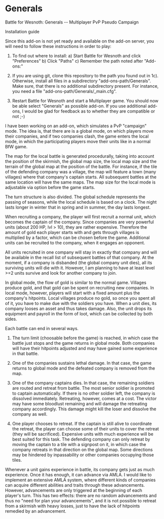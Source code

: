 # Generals
Battle for Wesnoth: Generals -- Multiplayer PvP Pseudo Campaign

Installation guide

Since this add-on is not yet ready and available on the add-on server, you will need to follow these
instructions in order to play:

1) To find out where to install:
  a) Start Battle for Wesnoth and click "Preferences"
  b) Click "Paths"
  c) Remember the path noted after "Add-ons:"
  
2) If you are using git, clone this repository to the path you found out in 1c).
   Otherwise, install all files in a subdirectory "add-ons-path/Generals". Make
   sure, that there is no additional subdirectory present. For instance, you
   need a file "add-ons-path/Generals/_main.cfg".

3) Restart Battle for Wesnoth and start a Multiplayer game. You should now be able
   select "Generals" as possible add-on. If you use additional add-ons, I would be
   glad for feedback as to whether they are compatible or not ;-)

I have been working on an add-on, which simulates a PvP "campaign" mode. The idea is, that there are is 
a global mode, on which players move their companies, and if two companies clash, the game enters the 
local mode, in which the participating players move their units like in a normal BfW game.

The map for the local battle is generated procedurally, taking into account the position of the skirmish, 
the global map size, the local map size and the terrain of the global map at the position of the battle. 
For instance, if the tile of the defending company was a village, the map will feature a town 
(many villages) where that company's captain starts. All subsequent battles at the same location 
will have the same maps. The map size for the local mode is adjustable via option before the game starts.

The turn structure is also divided. The global schedule represents the passing of seasons, while the 
local schedule is based on a clock. The night lasts longer in winter that in spring and in summer, 
the day lasts longest.

When recruiting a company, the player will first recruit a normal unit, which becomes the captain of 
the company. Since companies are very powerful units (about 200 HP, lvl > 10), they are rather expensive. 
Therefore the amount of gold each player starts with and gets through villages is multiplied by a factor, 
which can be chosen before the game. Additional units can be recruited to the company, when it engages 
an opponent.

All units recruited in one company will stay in exactly that company and will be available in the recall 
list of subsequent battles of that company. At the moment, if a company is disbanded (the global company 
unit dies), all its surviving units will die with it. However, I am planning to have at least level >=2 
units survive and look for another company to join.

In global mode, the flow of gold is similar to the normal game. Villages produce gold, and that gold 
can be spent on recruiting new companies. In local mode, however, players will start with a fixed amount 
plus the company's hitpoints. Local villages produce no gold, so once you spent all of it, you have to 
make due with the soldiers you have. When a unit dies, its company looses an asset and thus takes damage. 
Also, the unit drops its equipment and payroll in the form of loot, which can be collected by both sides.

Each battle can end in several ways.

1) The turn limit (choosable before the game) is reached, in which case the battle just stops and the 
game returns in global mode. Both companies will have their hitpoints adjusted and may have gained 
some experience in that battle.

2) One of the companies sustains lethal damage. In that case, the game returns to global mode and the 
defeated company is removed from the map.

3) One of the company captains dies. In that case, the remaining soldiers are routed and retreat from 
battle. The most senior soldier is promoted to captain automatically. If there is no other soldier left, 
the company is dissolved immediately. Retreating, however, comes at a cost. The victor may have some 
bloodlust remaining and will damage the retreating company accordingly. This damage might kill the loser 
and dissolve the company as well.

4) One player chooses to retreat. If the captain is still alive to coordinate the retreat, the player 
can choose some of their units to cover the retreat (they will be sacrificed). Expensive units with 
much experience will be best suited for this task. The defending company can only retreat by moving 
the captain to a tile with a signpost on it, in which case the company retreats in that direction on 
the global map. Some directions may be hindered by inpassability or other companies occupying those 
tiles.

Whenever a unit gains experience in battle, its company gets just as much experience. Once it has enough, 
it can advance via AMLA. I would like to implement an extensive AMLA system, where different kinds of 
companies can acquire different abilities and traits through these advancements. However, advancements 
are only triggered at the beginning of each player's turn. This has two effects: there are no random 
advancements and thus no "need for plan your advancements", and it is not possible to retreat from a 
skirmish with heavy losses, just to have the lack of hitpoints remedied by an advancement.
